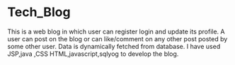 # Tech_Blog
This is a web blog in which user can register login and update its profile.
A user can post on the blog or can like/comment on any other post posted by some other user.
Data is dynamically fetched from database.
I have used JSP,java ,CSS HTML,javascript,sqlyog to develop the blog.
